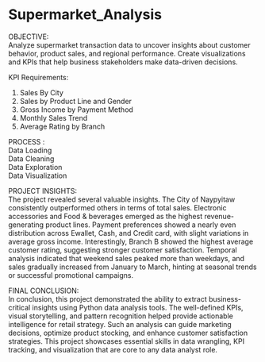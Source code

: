 # Supermarket_Analysis

OBJECTIVE:
<br>
Analyze supermarket transaction data to uncover insights about customer behavior, product sales, and regional performance. Create visualizations and KPIs that help business stakeholders make data-driven decisions.

KPI Requirements:
<br>
1) Sales By City 
2) Sales by Product Line and Gender 
3) Gross Income by Payment Method 
4) Monthly Sales Trend 
5) Average Rating by Branch


PROCESS :
<br>
Data Loading
<br>
Data Cleaning
<br>
Data Exploration
<br>
Data Visualization


PROJECT INSIGHTS:
<br>
The project revealed several valuable insights. The City of Naypyitaw consistently outperformed others in terms of total sales. Electronic accessories and Food & beverages emerged as the highest revenue-generating product lines. Payment preferences showed a nearly even distribution across Ewallet, Cash, and Credit card, with slight variations in average gross income. Interestingly, Branch B showed the highest average customer rating, suggesting stronger customer satisfaction. Temporal analysis indicated that weekend sales peaked more than weekdays, and sales gradually increased from January to March, hinting at seasonal trends or successful promotional campaigns.


FINAL CONCLUSION:
<br>
In conclusion, this project demonstrated the ability to extract business-critical insights using Python data analysis tools. The well-defined KPIs, visual storytelling, and pattern recognition helped provide actionable intelligence for retail strategy. Such an analysis can guide marketing decisions, optimize product stocking, and enhance customer satisfaction strategies. This project showcases essential skills in data wrangling, KPI tracking, and visualization that are core to any data analyst role.


